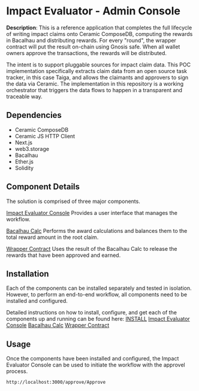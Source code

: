 # Impact Evaluator - Admin Console

**Description**:
This is a reference application that completes the full lifecycle of writing impact claims onto Ceramic ComposeDB, computing the rewards in Bacalhau and distributing rewards. For every "round", the wrapper contract will put the result on-chain using Gnosis safe. When all wallet owners approve the transactions, the rewards will be distributed.

The intent is to support pluggable sources for impact claim data. This POC implementation specifically extracts claim data from an open source task tracker, in this case Taiga, and allows the claimants and approvers to sign the data via Ceramic. The implementation in this repository is a working orchestrator that triggers the data flows to happen in a transparent and traceable way.

## Dependencies

- Ceramic ComposeDB
- Ceramic JS HTTP Client
- Next.js
- web3.storage
- Bacalhau
- Ether.js
- Solidity

## Component Details

The solution is comprised of three major components.

[Impact Evaluator Console](./task/README.md)
Provides a user interface that manages the workflow.

[Bacalhau Calc](./baclahauC/README.md)
Performs the award calculations and balances them to the total reward amount in the root claim.

[Wrapper Contract](./contracts/README.md)
Uses the result of the Bacalhau Calc to release the rewards that have been approved and earned.

## Installation

Each of the components can be installed separately and tested in isolation. However, to perform an end-to-end workflow, all components need to be installed and configured.

Detailed instructions on how to install, configure, and get each of the components up and running can be found here: [INSTALL](INSTALL.md)
[Impact Evaluator Console](./task/INSTALL.md)
[Bacalhau Calc](./baclahauC/README.md)
[Wrapper Contract](./contracts/README.md)

## Usage

Once the components have been installed and configured, the Impact Evaluator Console can be used to initiate the workflow with the approvel process.

```
http://localhost:3000/approve/Approve
```
